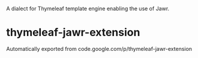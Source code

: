 A dialect for Thymeleaf template engine enabling the use of Jawr. 

# thymeleaf-jawr-extension
Automatically exported from code.google.com/p/thymeleaf-jawr-extension


